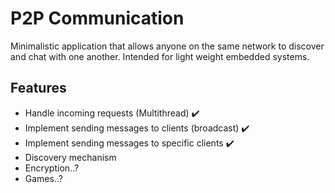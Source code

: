 # P2P Communication

Minimalistic application that allows anyone on the same network to discover and chat with one another. Intended for light weight embedded systems.


## Features

- Handle incoming requests (Multithread) :heavy_check_mark:
- Implement sending messages to clients (broadcast) :heavy_check_mark:
- Implement sending messages to specific clients :heavy_check_mark:
- Discovery mechanism
- Encryption..?
- Games..?

